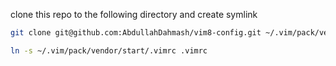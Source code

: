 clone this repo to the following directory and create symlink

```bash
git clone git@github.com:AbdullahDahmash/vim8-config.git ~/.vim/pack/vendor/start/

ln -s ~/.vim/pack/vendor/start/.vimrc .vimrc
```
